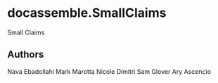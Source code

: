 # docassemble.SmallClaims

Small Claims

## Authors

Nava Ebadollahi
Mark Marotta
Nicole Dimitri
Sam Glover
Ary Ascencio